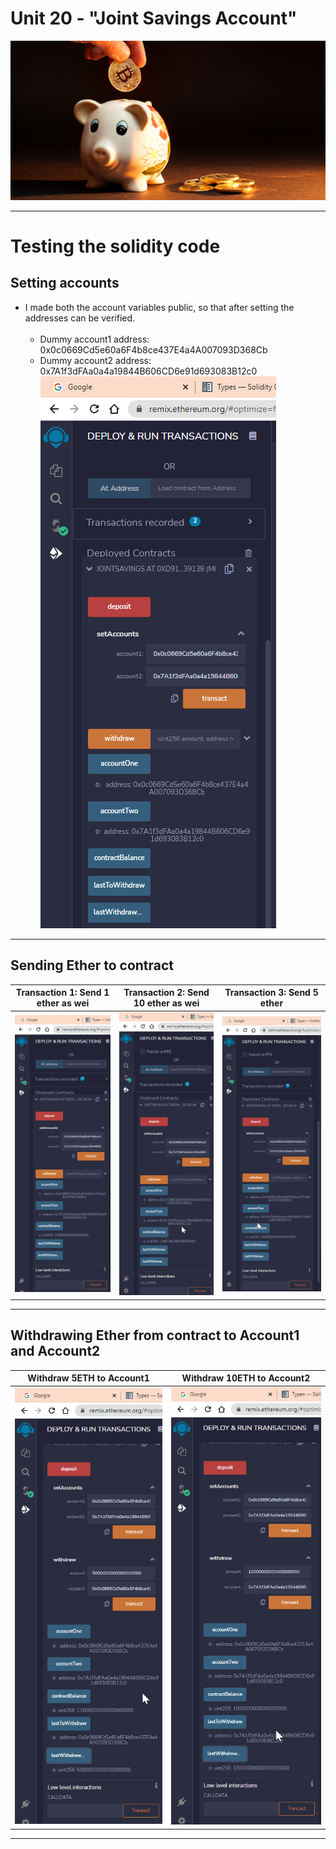 # Unit 20 - "Joint Savings Account"

![alt=“”](Images/20-5-challenge-image.png)

- - -

# Testing the solidity code

## Setting accounts 
 - I made both the account variables public, so that after setting the addresses can be verified.  
 &nbsp;  
    - Dummy account1 address: 0x0c0669Cd5e60a6F4b8ce437E4a4A007093D368Cb
    - Dummy account2 address: 0x7A1f3dFAa0a4a19844B606CD6e91d693083B12c0
&nbsp;  
![alt=“Setting accounts”](Execution_Results/Setting_Accounts.png)

- - -

## Sending Ether to contract

| Transaction 1: Send 1 ether as wei      | Transaction 2: Send 10 ether as wei | Transaction 3: Send 5 ether     |
| :----:        |    :----:   |          :----: |
| ![alt=“Sending 1 Ether to contract”](Execution_Results/Contract_Balance1.png)      | ![alt=“Sending 10 Ether to contract”](Execution_Results/Contract_Balance2.png)       | ![alt=“Sending 5 Ether to contract”](Execution_Results/Contract_Balance3.png)   |

- - -
## Withdrawing Ether from contract to Account1 and Account2

| Withdraw 5ETH to Account1     | Withdraw 10ETH to Account2 |
| :----:        |    :----:   |
| ![alt=“Withdraw 5 Ether to Account1”](Execution_Results/Account1_5ETH_Withdraw.png)      | ![alt=Withdraw 10 Ether to Account2”](Execution_Results/Account2_10ETH_Withdraw.png)       | 
---


